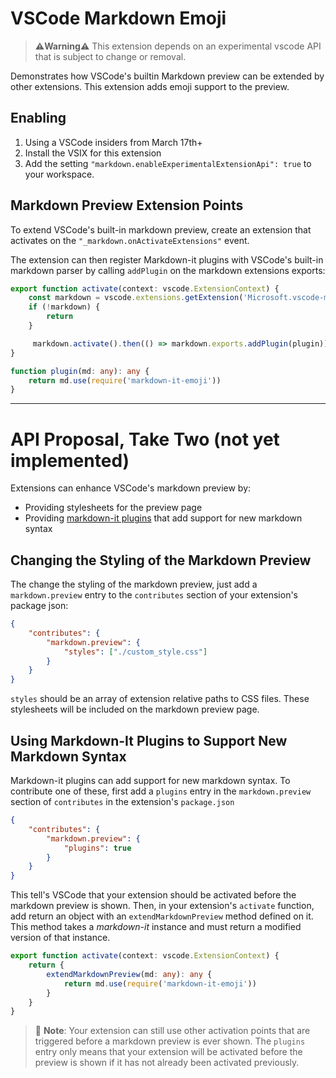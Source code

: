 # VSCode Markdown Emoji

> **⚠️Warning⚠️** This extension depends on an experimental vscode API that is subject to change or removal.


Demonstrates how VSCode's builtin Markdown preview can be extended by other extensions. This extension adds emoji support to the preview.

## Enabling

1. Using a VSCode insiders from March 17th+
1. Install the VSIX for this extension
1. Add the setting `"markdown.enableExperimentalExtensionApi": true` to your workspace.


## Markdown Preview Extension Points
To extend VSCode's built-in markdown preview, create an extension that activates on the `"_markdown.onActivateExtensions"` event. 

The extension can then register Markdown-it plugins with VSCode's built-in markdown parser by calling `addPlugin` on the markdown extensions exports:

```ts
export function activate(context: vscode.ExtensionContext) {
    const markdown = vscode.extensions.getExtension('Microsoft.vscode-markdown')
    if (!markdown) {
        return
    }

     markdown.activate().then(() => markdown.exports.addPlugin(plugin))
}

function plugin(md: any): any {
    return md.use(require('markdown-it-emoji'))
}
```

----

# API Proposal, Take Two (not yet implemented)

Extensions can enhance VSCode's markdown preview by:

* Providing stylesheets for the preview page
* Providing [markdown-it plugins](https://github.com/markdown-it/markdown-it#syntax-extensions) that add support for new markdown syntax

## Changing the Styling of the Markdown Preview
The change the styling of the markdown preview, just add a `markdown.preview` entry to the `contributes` section of your extension's package json:

```json
{
    "contributes": {
        "markdown.preview": {
            "styles": ["./custom_style.css"]
        }
    }
}
```

`styles` should be an array of extension relative paths to CSS files. These stylesheets will be included on the markdown preview page.


## Using Markdown-It Plugins to Support New Markdown Syntax
Markdown-it plugins can add support for new markdown syntax. To contribute one of these, first add a `plugins` entry in the `markdown.preview` section of `contributes` in the extension's `package.json`

```json
{
    "contributes": {
        "markdown.preview": {
            "plugins": true
        }
    }
}
```

This tell's VSCode that your extension should be activated before the markdown preview is shown. Then, in your extension's `activate` function, add return an object with an `extendMarkdownPreview` method defined on it. This method takes a *markdown-it* instance and must return a modified version of that instance.


```ts
export function activate(context: vscode.ExtensionContext) {
    return {
        extendMarkdownPreview(md: any): any {
            return md.use(require('markdown-it-emoji'))
        }
    }
}
```

> 🎵 **Note**: Your extension can still use other activation points that are triggered before a markdown preview is ever shown. The `plugins` entry only means that your extension will be activated before the preview is shown if it has not already been activated previously.